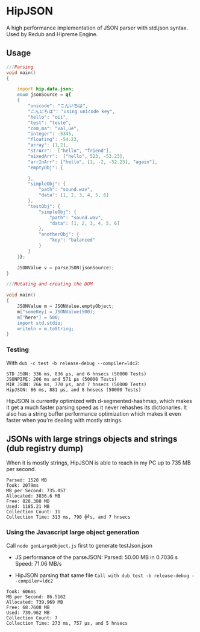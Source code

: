 # HipJSON

A high performance implementation of JSON parser with std.json syntax. Used by Redub and Hipreme Engine.

## Usage

```d
///Parsing
void main()
{

    import hip.data.json;
    enum jsonSource = q{
    {
        "unicode": "こんいちは",
        "こんにちは": "using unicode key",
        "hello": "oii",
        "test": "teste",
        "com,ma": "val,ue",
        "integer": -5345,
        "floating": -54.23,
        "array": [1,2],
        "strArr":  ["hello", "friend"],
        "mixedArr":  ["hello", 523, -53.23],
        "arrInArr": ["hello", [1, -2, -52.23], "again"],
        "emptyObj": {

        },
        "simpleObj": {
            "path": "sound.wav",
            "data": [1, 2, 3, 4, 5, 6]
        },
        "testObj": {
            "simpleObj": {
                "path": "sound.wav",
                "data": [1, 2, 3, 4, 5, 6]
            },
            "anotherObj": {
                "key": "balanced"
            }
        }
    }};

    JSONValue v = parseJSON(jsonSource);
}

///Mutating and creating the DOM

void main()
{
    JSONValue m = JSONValue.emptyObject;
    m["someKey] = JSONValue(500);
    m["here"] = 500;
    import std.stdio;
    writeln = m.toString;
}
```


### Testing

With `dub -c test -b release-debug --compiler=ldc2`:
```
STD JSON: 336 ms, 836 μs, and 6 hnsecs (50000 Tests)
JSONPIPE: 206 ms and 571 μs (50000 Tests)
MIR JSON: 266 ms, 770 μs, and 7 hnsecs (50000 Tests)
HipJSON: 86 ms, 881 μs, and 8 hnsecs (50000 Tests)
```

HipJSON is currently optimized with d-segmented-hashmap, which makes it get a much faster parsing speed as it never rehashes its dictionaries.
It also has a string buffer performance optimization which makes it even faster when you're dealing with mostly strings.


## JSONs with large strings objects and strings (dub registry dump)

When it is mostly strings, HipJSON is able to reach in my PC up to 735 MB per second.
```
Parsed: 1528 MB
Took: 2079ms
MB per Second: 735.057
Allocated: 3836.6 MB
Free: 828.388 MB
Used: 1185.21 MB
Collection Count: 11
Collection Time: 313 ms, 790 ╬╝s, and 7 hnsecs
```


### Using the Javascript large object generation

Call `node genLargeObject.js` first to generate testJson.json
- JS performance of the parseJSON:
Parsed: 50.00 MB in 0.7036 s
Speed: 71.06 MB/s

- HipJSON parsing that same file
`Call with dub test -b release-debug --compiler=ldc2`

```
Took: 606ms
MB per Second: 86.5162
Allocated: 739.969 MB
Free: 68.7608 MB
Used: 739.962 MB
Collection Count: 7
Collection Time: 273 ms, 757 μs, and 5 hnsecs
```